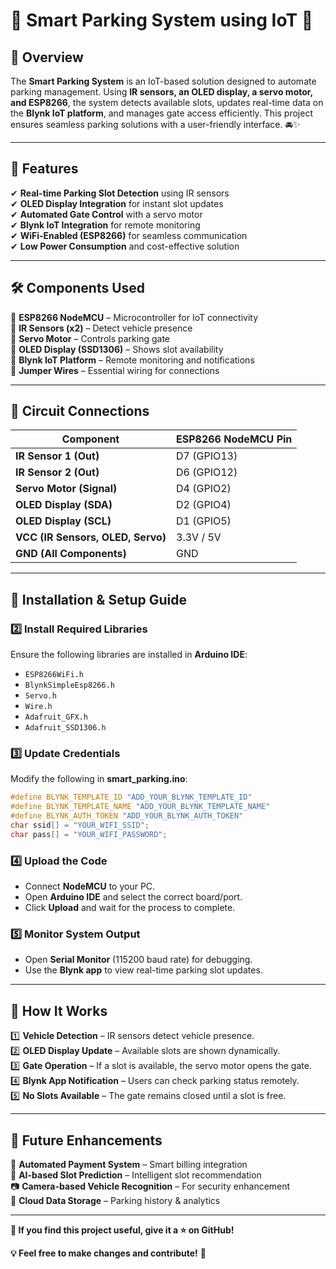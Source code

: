 # 🚗 Smart Parking System using IoT 🚦

## 📌 Overview
The **Smart Parking System** is an IoT-based solution designed to automate parking management. Using **IR sensors, an OLED display, a servo motor, and ESP8266**, the system detects available slots, updates real-time data on the **Blynk IoT platform**, and manages gate access efficiently. This project ensures seamless parking solutions with a user-friendly interface. 🚘✨

---

## 🌟 Features
✔ **Real-time Parking Slot Detection** using IR sensors  
✔ **OLED Display Integration** for instant slot updates  
✔ **Automated Gate Control** with a servo motor  
✔ **Blynk IoT Integration** for remote monitoring  
✔ **WiFi-Enabled (ESP8266)** for seamless communication  
✔ **Low Power Consumption** and cost-effective solution  

---

## 🛠 Components Used
🔹 **ESP8266 NodeMCU** – Microcontroller for IoT connectivity  
🔹 **IR Sensors (x2)** – Detect vehicle presence  
🔹 **Servo Motor** – Controls parking gate  
🔹 **OLED Display (SSD1306)** – Shows slot availability  
🔹 **Blynk IoT Platform** – Remote monitoring and notifications  
🔹 **Jumper Wires** – Essential wiring for connections  

---

## 🔌 Circuit Connections
| **Component**        | **ESP8266 NodeMCU Pin** |
|----------------------|-----------------------|
| **IR Sensor 1 (Out)** | D7 (GPIO13) |
| **IR Sensor 2 (Out)** | D6 (GPIO12) |
| **Servo Motor (Signal)** | D4 (GPIO2) |
| **OLED Display (SDA)** | D2 (GPIO4) |
| **OLED Display (SCL)** | D1 (GPIO5) |
| **VCC (IR Sensors, OLED, Servo)** | 3.3V / 5V |
| **GND (All Components)** | GND |

---

## 🚀 Installation & Setup Guide

### 2️⃣ Install Required Libraries
Ensure the following libraries are installed in **Arduino IDE**:
- `ESP8266WiFi.h`
- `BlynkSimpleEsp8266.h`
- `Servo.h`
- `Wire.h`
- `Adafruit_GFX.h`
- `Adafruit_SSD1306.h`

### 3️⃣ Update Credentials
Modify the following in **smart_parking.ino**:
```cpp
#define BLYNK_TEMPLATE_ID "ADD_YOUR_BLYNK_TEMPLATE_ID"
#define BLYNK_TEMPLATE_NAME "ADD_YOUR_BLYNK_TEMPLATE_NAME"
#define BLYNK_AUTH_TOKEN "ADD_YOUR_BLYNK_AUTH_TOKEN"
char ssid[] = "YOUR_WIFI_SSID";
char pass[] = "YOUR_WIFI_PASSWORD";
```

### 4️⃣ Upload the Code
- Connect **NodeMCU** to your PC.
- Open **Arduino IDE** and select the correct board/port.
- Click **Upload** and wait for the process to complete.

### 5️⃣ Monitor System Output
- Open **Serial Monitor** (115200 baud rate) for debugging.
- Use the **Blynk app** to view real-time parking slot updates.

---

## 🎯 How It Works
1️⃣ **Vehicle Detection** – IR sensors detect vehicle presence.  
2️⃣ **OLED Display Update** – Available slots are shown dynamically.  
3️⃣ **Gate Operation** – If a slot is available, the servo motor opens the gate.  
4️⃣ **Blynk App Notification** – Users can check parking status remotely.  
5️⃣ **No Slots Available** – The gate remains closed until a slot is free.  

---

## 🔮 Future Enhancements
🚀 **Automated Payment System** – Smart billing integration  
🤖 **AI-based Slot Prediction** – Intelligent slot recommendation  
📷 **Camera-based Vehicle Recognition** – For security enhancement  
📡 **Cloud Data Storage** – Parking history & analytics  

---

**🌟 If you find this project useful, give it a ⭐ on GitHub!** 

**💡 Feel free to make changes and contribute!** 🚀

